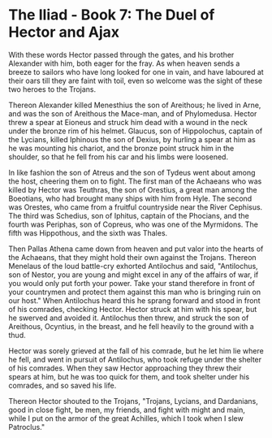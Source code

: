 
# The Iliad - Book 7: The Duel of Hector and Ajax

With these words Hector passed through the gates, and his brother
Alexander with him, both eager for the fray. As when heaven sends a
breeze to sailors who have long looked for one in vain, and have
laboured at their oars till they are faint with toil, even so
welcome was the sight of these two heroes to the Trojans.

Thereon Alexander killed Menesthius the son of Areithous; he lived
in Arne, and was the son of Areithous the Mace-man, and of Phylomedusa.
Hector threw a spear at Eioneus and struck him dead with a wound in the
neck under the bronze rim of his helmet. Glaucus, son of Hippolochus,
captain of the Lycians, killed Iphinous the son of Dexius, by hurling a
spear at him as he was mounting his chariot, and the bronze point
struck him in the shoulder, so that he fell from his car and his limbs
were loosened.

In like fashion the son of Atreus and the son of Tydeus went about
among the host, cheering them on to fight. The first man of the
Achaeans who was killed by Hector was Teuthras, the son of Orestius, a
great man among the Boeotians, who had brought many ships with him from
Hyle. The second was Orestes, who came from a fruitful countryside
near the River Cephisus. The third was Schedius, son of Iphitus, captain
of the Phocians, and the fourth was Periphas, son of Copreus, who was
one of the Myrmidons. The fifth was Hippothous, and the sixth was
Thales.

Then Pallas Athena came down from heaven and put valor into the
hearts of the Achaeans, that they might hold their own against the
Trojans. Thereon Menelaus of the loud battle-cry exhorted Antilochus and
said, "Antilochus, son of Nestor, you are young and might excel in
any of the affairs of war, if you would only put forth your power. Take
your stand therefore in front of your countrymen and protect them
against this man who is bringing ruin on our host." When Antilochus
heard this he sprang forward and stood in front of his comrades,
checking Hector. Hector struck at him with his spear, but he swerved
and avoided it. Antilochus then threw, and struck the son of
Areithous, Ocyntius, in the breast, and he fell heavily to the ground
with a thud.

Hector was sorely grieved at the fall of his comrade, but he let
him lie where he fell, and went in pursuit of Antilochus, who took
refuge under the shelter of his comrades. When they saw Hector
approaching they threw their spears at him, but he was too quick for
them, and took shelter under his comrades, and so saved his life.

Thereon Hector shouted to the Trojans, "Trojans, Lycians, and
Dardanians, good in close fight, be men, my friends, and fight with
might and main, while I put on the armor of the great Achilles,
which I took when I slew Patroclus."

